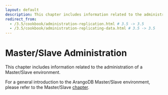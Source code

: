 ```yaml
---
layout: default
description: This chapter includes information related to the administration of a Master/Slave environment
redirect_from:
  - /3.5/cookbook/administration-replication.html # 3.5 -> 3.5
  - /3.5/cookbook/administration-replicating-data.html # 3.5 -> 3.5
---
```

Master/Slave Administration
===========================

This chapter includes information related to the administration of a Master/Slave
environment.

For a general introduction to the ArangoDB Master/Slave environment, please refer
to the Master/Slave [chapter](architecture-deployment-modes-master-slave.html).
